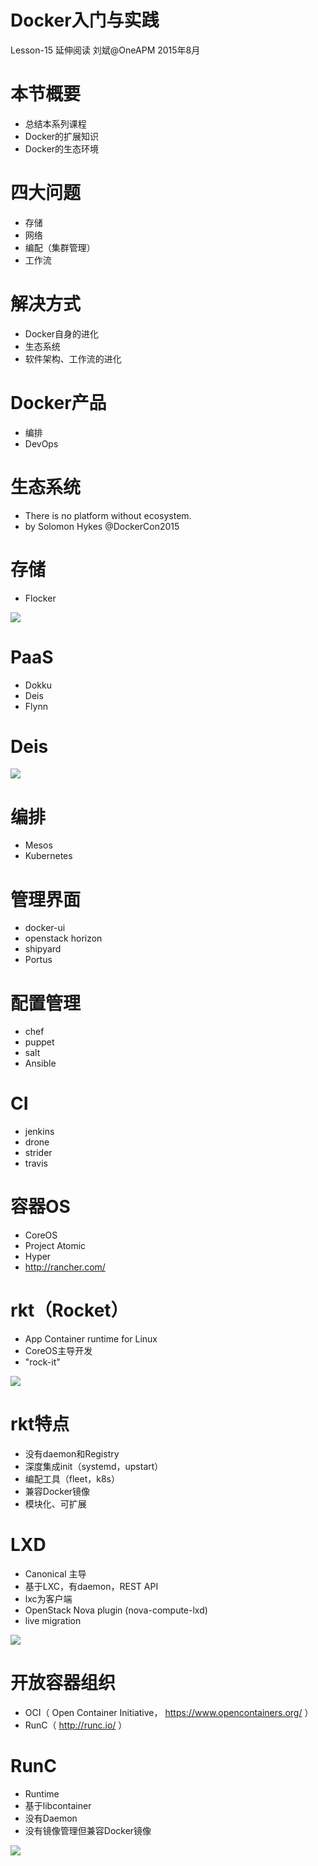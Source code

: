 # Docker入门与实践

Lesson-15 延伸阅读
刘斌@OneAPM
2015年8月

# 本节概要

- 总结本系列课程
- Docker的扩展知识
- Docker的生态环境

# 四大问题

- 存储
- 网络
- 编配（集群管理）
- 工作流

# 解决方式

- Docker自身的进化
- 生态系统
- 软件架构、工作流的进化

# Docker产品

- 编排
- DevOps

# 生态系统

- There is no platform without ecosystem.
- by Solomon Hykes @DockerCon2015

# 存储

- Flocker

![](./images/flocker.png)

# PaaS

- Dokku
- Deis
- Flynn

# Deis

![](./images/deis.png)

# 编排

- Mesos
- Kubernetes

# 管理界面

- docker-ui
- openstack horizon
- shipyard
- Portus

# 配置管理

- chef
- puppet
- salt
- Ansible

# CI

- jenkins
- drone
- strider
- travis


# 容器OS

- CoreOS
- Project Atomic
- Hyper
- http://rancher.com/

# rkt（Rocket）

- App Container runtime for Linux
- CoreOS主导开发
- "rock-it"

![](images/rkt.png)

# rkt特点

- 没有daemon和Registry
- 深度集成init（systemd，upstart）
- 编配工具（fleet，k8s）
- 兼容Docker镜像
- 模块化、可扩展

# LXD

- Canonical 主导
- 基于LXC，有daemon，REST API
- lxc为客户端
- OpenStack Nova plugin (nova-compute-lxd)
- live migration

![](images/lxd.png)

# 开放容器组织

- OCI（ Open Container Initiative， https://www.opencontainers.org/ ）
- RunC（ http://runc.io/ ）

# RunC

- Runtime
- 基于libcontainer
- 没有Daemon
- 没有镜像管理但兼容Docker镜像

![](./images/hamster.png)


